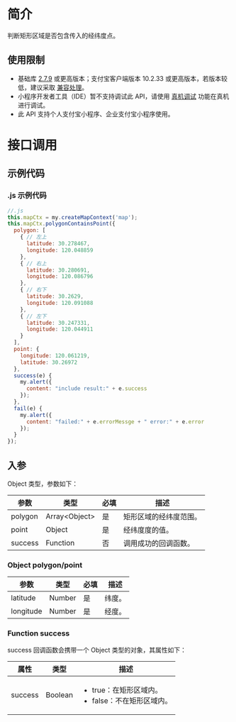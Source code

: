 # 简介

判断矩形区域是否包含传入的经纬度点。

## 使用限制

- 基础库 [2.7.9](https://opendocs.alipay.com/mini/framework/lib-upgrade-v2) 或更高版本；支付宝客户端版本 10.2.33 或更高版本，若版本较低，建议采取 [兼容处理](https://opendocs.alipay.com/mini/framework/compatibility)。
- 小程序开发者工具（IDE）暂不支持调试此 API，请使用 [真机调试](https://opendocs.alipay.com/mini/ide/remote-debug) 功能在真机进行调试。
- 此 API 支持个人支付宝小程序、企业支付宝小程序使用。

# 接口调用

## 示例代码

### .js 示例代码

```javascript
//.js
this.mapCtx = my.createMapContext('map');
this.mapCtx.polygonContainsPoint({
  polygon: [
    { // 左上
      latitude: 30.278467,
      longitude: 120.048859
    },
    { // 右上
      latitude: 30.280691,
      longitude: 120.086796
    },
    { // 右下
      latitude: 30.2629,
      longitude: 120.091088
    },
    { // 左下
      latitude: 30.247331,
      longitude: 120.044911
    }
  ],
  point: {
    longitude: 120.061219,
    latitude: 30.26972
  },
  success(e) {
    my.alert({
      content: "include result:" + e.success
    });
  },
  fail(e) {
    my.alert({
      content: "failed:" + e.errorMessge + " error:" + e.error
    });
  }
});
```

## 入参

Object 类型，参数如下：

| **参数** | **类型** | **必填** | **描述** |
| --- | --- | --- | --- |
| polygon | Array\<Object\> | 是 | 矩形区域的经纬度范围。 |
| point | Object | 是 | 经纬度度的值。 |
| success | Function | 否 | 调用成功的回调函数。 |

### Object polygon/point
| **参数** | **类型** | **必填** | **描述** |
| --- | --- | --- | --- |
| latitude | Number | 是 | 纬度。 |
| longitude | Number | 是 | 经度。 |

### Function success

success 回调函数会携带一个 Object 类型的对象，其属性如下：

| **属性** | **类型** | **描述** |
| --- | --- | --- |
| success | Boolean | <ul><li>true：在矩形区域内。</li><li>false：不在矩形区域内。</li></ul> |

